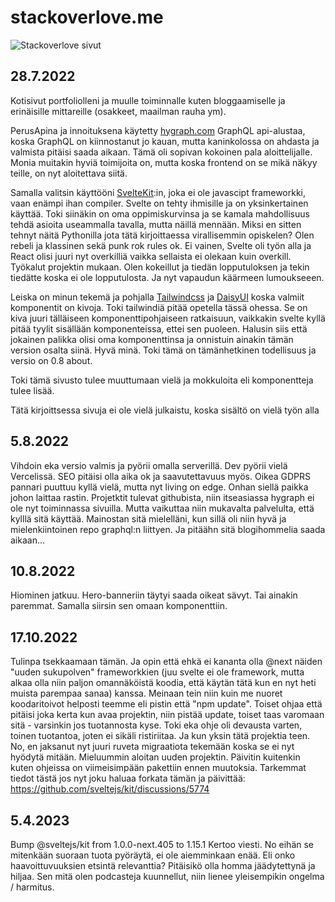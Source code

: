 # stackoverlove.me

![Stackoverlove sivut](https://repository-images.githubusercontent.com/518735105/892cfd82-0f15-441b-ae0d-9e7a1ca5a263)

## 28.7.2022

Kotisivut portfoliolleni ja muulle toiminnalle kuten bloggaamiselle ja erinäisille mittareille (osakkeet, maailman rauha ym).

PerusApina ja innoituksena käytetty [hygraph.com](https://hygraph.com/) GraphQL api-alustaa, koska GraphQL on kiinnostanut jo kauan, mutta kaninkolossa on ahdasta ja valmista pitäisi saada aikaan. Tämä oli sopivan kokoinen pala aloittelijalle. Monia muitakin hyviä toimijoita on, mutta koska frontend on se mikä näkyy teille, on nyt aloitettava siitä.

Samalla valitsin käyttööni [SvelteKit](https://kit.svelte.dev/):in, joka ei ole javascipt frameworkki, vaan enämpi ihan compiler. Svelte on tehty ihmisille ja on yksinkertainen käyttää. Toki siinäkin on oma oppimiskurvinsa ja se kamala mahdollisuus tehdä asioita useammalla tavalla, mutta näillä mennään. Miksi en sitten tehnyt näitä Pythonilla jota tätä kirjoittaessa virallisemmin opiskelen? Olen rebeli ja klassinen sekä punk rok rules ok. Ei vainen, Svelte oli työn alla ja React olisi juuri nyt overkilliä vaikka sellaista ei olekaan kuin overkill. Työkalut projektin mukaan. Olen kokeillut ja tiedän lopputuloksen ja tekin tiedätte koska ei ole lopputulosta. Ja nyt vapaudun käärmeen lumoukseeen.

Leiska on minun tekemä ja pohjalla [Tailwindcss](https://tailwindcss.com/) ja [DaisyUI](https://daisyui.com/) koska valmiit komponentit on kivoja. Toki tailwindiä pitää opetella tässä ohessa. Se on kiva juuri tälläiseen komponenttipohjaiseen ratkaisuun, vaikkakin svelte kyllä pitää tyylit sisällään komponenteissa, ettei sen puoleen. Halusin siis että jokainen palikka olisi oma komponenttinsa ja onnistuin ainakin tämän version osalta siinä. Hyvä minä. Toki tämä on tämänhetkinen todellisuus ja versio on 0.8 about.

Toki tämä sivusto tulee muuttumaan vielä ja mokkuloita eli komponentteja tulee lisää.

Tätä kirjoittsessa sivuja ei ole vielä julkaistu, koska sisältö on vielä työn alla

## 5.8.2022

Vihdoin eka versio valmis ja pyörii omalla serverillä. Dev pyörii vielä Vercelissä. SEO pitäisi olla aika ok ja saavutettavuus myös. Oikea GDPRS pannari puuttuu kyllä vielä, mutta nyt living on edge. Onhan siellä paikka johon laittaa rastin. Projetktit tulevat githubista, niin itseasiassa hygraph ei ole nyt toiminnassa sivuilla. Mutta vaikuttaa niin mukavalta palvelulta, että kylllä sitä käyttää. Mainostan sitä mielelläni, kun sillä oli niin hyvä ja mielenkiintoinen repo graphql:n liittyen. Ja pitäähn sitä blogihommelia saada aikaan...

## 10.8.2022

Hiominen jatkuu. Hero-banneriin täytyi saada oikeat sävyt. Tai ainakin paremmat. Samalla siirsin sen omaan komponenttiin.

## 17.10.2022

Tulinpa tsekkaamaan tämän. Ja opin että ehkä ei kananta olla @next näiden "uuden sukupolven" frameworkkien (juu svelte ei ole framework, mutta alkaa olla niin paljon omannäköistä koodia, että käytän tätä kun en nyt heti muista parempaa sanaa) kanssa. Meinaan tein niin kuin me nuoret koodaritoivot helposti teemme eli pistin että "npm update". Toiset ohjaa että pitäisi joka kerta kun avaa projektin, niin pistää update, toiset taas varomaan sitä - varsinkin jos tuotannosta kyse. Toki eka ohje oli devausta varten, toinen tuotantoa, joten ei sikäli ristiriitaa. Ja kun yksin tätä projektia teen. No, en jaksanut nyt juuri ruveta migraatiota tekemään koska se ei nyt hyödytä mitään. Mieluummin aloitan uuden projektin. Päivitin kuitenkin kuten ohjeissa on viimeisimpään pakettiin ennen muutoksia. Tarkemmat tiedot tästä jos nyt joku haluaa forkata tämän ja päivittää: <https://github.com/sveltejs/kit/discussions/5774>


## 5.4.2023

Bump @sveltejs/kit from 1.0.0-next.405 to 1.15.1 Kertoo viesti. No eihän se mitenkään suoraan tuota pyöräytä, ei ole aiemminkaan enää. Eli onko haavoittuvuuksien etsintä relevanttia? Pitäisikö olla homma jäädytettynä ja hiljaa. Sen mitä olen podcasteja kuunnellut, niin lienee yleisempikin ongelma / harmitus.

